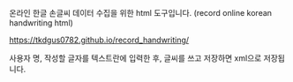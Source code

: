 온라인 한글 손글씨 데이터 수집을 위한 html 도구입니다. (record online korean handwriting html)

https://tkdgus0782.github.io/record_handwriting/

사용자 명, 작성할 글자를 텍스트란에 입력한 후, 글씨를 쓰고 저장하면 xml으로 저장됩니다.
